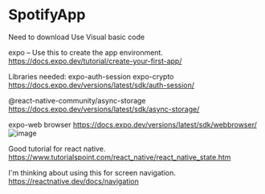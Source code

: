 # SpotifyApp

Need to download 
Use Visual basic code

expo – Use this to create the app environment. 
https://docs.expo.dev/tutorial/create-your-first-app/ 

Libraries needed: 
expo-auth-session expo-crypto
https://docs.expo.dev/versions/latest/sdk/auth-session/

@react-native-community/async-storage
https://docs.expo.dev/versions/latest/sdk/async-storage/

expo-web browser
https://docs.expo.dev/versions/latest/sdk/webbrowser/
![image](https://github.com/user-attachments/assets/d7041f21-40bf-4822-936c-7e1fb35ff9c8)

Good tutorial for react native. 
https://www.tutorialspoint.com/react_native/react_native_state.htm


I'm thinking about using this for screen navigation. 
https://reactnative.dev/docs/navigation
